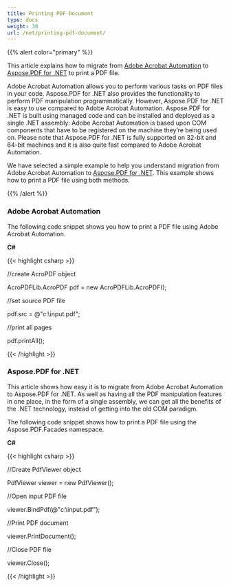```yaml
---
title: Printing PDF Document
type: docs
weight: 30
url: /net/printing-pdf-document/
---
```


{{% alert color="primary" %}} 

This article explains how to migrate from [Adobe Acrobat Automation](/pdf/net/printing-pdf-document/) to [Aspose.PDF for .NET](/pdf/net/printing-pdf-document/) to print a PDF file.

Adobe Acrobat Automation allows you to perform various tasks on PDF files in your code. Aspose.PDF for .NET also provides the functionality to perform PDF manipulation programmatically. However, Aspose.PDF for .NET is easy to use compared to Adobe Acrobat Automation. Aspose.PDF for .NET is built using managed code and can be installed and deployed as a single .NET assembly: Adobe Acrobat Automation is based upon COM components that have to be registered on the machine they’re being used on. Please note that Aspose.PDF for .NET is fully supported on 32-bit and 64-bit machines and it is also quite fast compared to Adobe Acrobat Automation.

We have selected a simple example to help you understand migration from Adobe Acrobat Automation to [Aspose.PDF for .NET](/pdf/net/). This example shows how to print a PDF file using both methods.

{{% /alert %}} 
### **Adobe Acrobat Automation**
The following code snippet shows you how to print a PDF file using Adobe Acrobat Automation.

**C#**

{{< highlight csharp >}}

 //create AcroPDF object

AcroPDFLib.AcroPDF pdf = new AcroPDFLib.AcroPDF();

//set source PDF file

pdf.src = @"c:\input.pdf";

//print all pages

pdf.printAll();



{{< /highlight >}}
### **Aspose.PDF for .NET**
This article shows how easy it is to migrate from Adobe Acrobat Automation to Aspose.PDF for .NET. As well as having all the PDF manipulation features in one place, in the form of a single assembly, we can get all the benefits of the .NET technology, instead of getting into the old COM paradigm.

The following code snippet shows how to print a PDF file using the Aspose.PDF.Facades namespace.

**C#**

{{< highlight csharp >}}

 //Create PdfViewer object

PdfViewer viewer = new PdfViewer();

//Open input PDF file

viewer.BindPdf(@"c:\input.pdf");

//Print PDF document

viewer.PrintDocument();

//Close PDF file

viewer.Close();



{{< /highlight >}}
